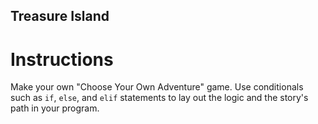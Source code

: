## Treasure Island

# Instructions

Make your own "Choose Your Own Adventure" game. Use conditionals such as `if`, `else`, and `elif` statements to lay out the logic and the story's path in your program.
